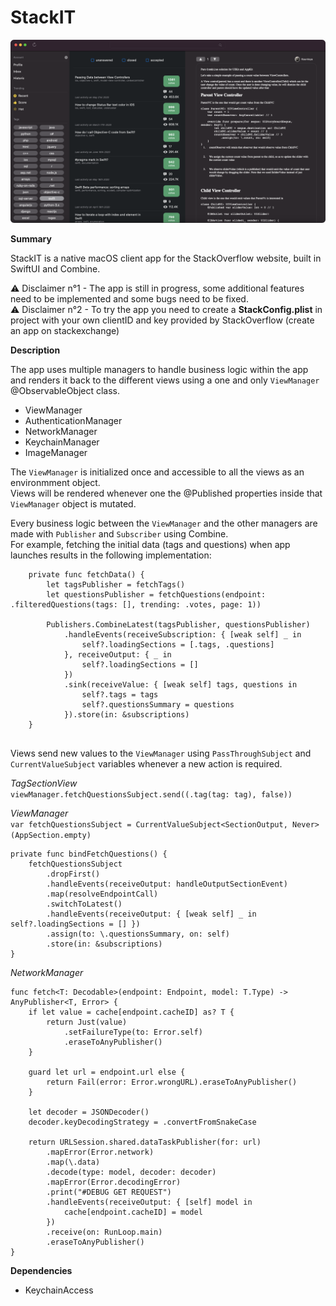 # StackIT

![alt text](app-screenshot.png)

**Summary**

StackIT is a native macOS client app for the StackOverflow website, built in SwiftUI and Combine.

⚠️ Disclaimer n°1 - The app is still in progress, some additional features need to be implemented and some bugs need to be fixed. <br>
⚠️ Disclaimer n°2 - To try the app you need to create a <b>StackConfig.plist</b> in project with your own clientID and key provided by StackOverflow (create an app on stackexchange)

**Description**

The app uses multiple managers to handle business logic within the app and renders it back to the different views using a one and only `ViewManager` @ObservableObject class.

- ViewManager
- AuthenticationManager
- NetworkManager
- KeychainManager
- ImageManager

The `ViewManager` is initialized once and accessible to all the views as an environmment object.<br>
Views will be rendered whenever one the @Published properties inside that `ViewManager` object is mutated.

Every business logic between the `ViewManager` and the other managers are made with `Publisher` and `Subscriber` using Combine. <br>
For example, fetching the initial data (tags and questions) when app launches results in the following implementation:

```
    private func fetchData() {
        let tagsPublisher = fetchTags()
        let questionsPublisher = fetchQuestions(endpoint: .filteredQuestions(tags: [], trending: .votes, page: 1))
        
        Publishers.CombineLatest(tagsPublisher, questionsPublisher)
            .handleEvents(receiveSubscription: { [weak self] _ in
                self?.loadingSections = [.tags, .questions]
            }, receiveOutput: { _ in
                self?.loadingSections = []
            })
            .sink(receiveValue: { [weak self] tags, questions in
                self?.tags = tags
                self?.questionsSummary = questions
            }).store(in: &subscriptions)
    }        
        
```

Views send new values to the `ViewManager` using `PassThroughSubject` and `CurrentValueSubject` variables whenever a new action is required. <br>

_TagSectionView_<br>
`viewManager.fetchQuestionsSubject.send((.tag(tag: tag), false))`

_ViewManager_<br>
`var fetchQuestionsSubject = CurrentValueSubject<SectionOutput, Never>(AppSection.empty)`<br>
```
private func bindFetchQuestions() {
    fetchQuestionsSubject
        .dropFirst()
        .handleEvents(receiveOutput: handleOutputSectionEvent)
        .map(resolveEndpointCall)
        .switchToLatest()
        .handleEvents(receiveOutput: { [weak self] _ in self?.loadingSections = [] })
        .assign(to: \.questionsSummary, on: self)
        .store(in: &subscriptions)
}
```
_NetworkManager_<br>
```
func fetch<T: Decodable>(endpoint: Endpoint, model: T.Type) -> AnyPublisher<T, Error> {
    if let value = cache[endpoint.cacheID] as? T {
        return Just(value)
            .setFailureType(to: Error.self)
            .eraseToAnyPublisher()
    }
        
    guard let url = endpoint.url else {
        return Fail(error: Error.wrongURL).eraseToAnyPublisher()
    }
                
    let decoder = JSONDecoder()
    decoder.keyDecodingStrategy = .convertFromSnakeCase
        
    return URLSession.shared.dataTaskPublisher(for: url)
        .mapError(Error.network)
        .map(\.data)
        .decode(type: model, decoder: decoder)
        .mapError(Error.decodingError)
        .print("#DEBUG GET REQUEST")
        .handleEvents(receiveOutput: { [self] model in
            cache[endpoint.cacheID] = model
        })
        .receive(on: RunLoop.main)
        .eraseToAnyPublisher()
}
```

**Dependencies**

- KeychainAccess
